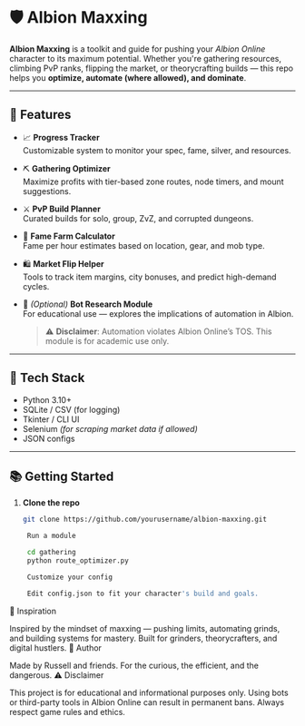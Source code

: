 # 🛡️ Albion Maxxing

**Albion Maxxing** is a toolkit and guide for pushing your *Albion Online* character to its maximum potential. Whether you're gathering resources, climbing PvP ranks, flipping the market, or theorycrafting builds — this repo helps you **optimize, automate (where allowed), and dominate**.

---

## 🚀 Features

- 📈 **Progress Tracker**  
  Customizable system to monitor your spec, fame, silver, and resources.

- ⛏️ **Gathering Optimizer**  
  Maximize profits with tier-based zone routes, node timers, and mount suggestions.

- ⚔️ **PvP Build Planner**  
  Curated builds for solo, group, ZvZ, and corrupted dungeons.

- 🧠 **Fame Farm Calculator**  
  Fame per hour estimates based on location, gear, and mob type.

- 🛍️ **Market Flip Helper**  
  Tools to track item margins, city bonuses, and predict high-demand cycles.

- 🤖 *(Optional)* **Bot Research Module**  
  For educational use — explores the implications of automation in Albion.  
  > ⚠️ **Disclaimer**: Automation violates Albion Online’s TOS. This module is for academic use only.

---

## 🧰 Tech Stack

- Python 3.10+
- SQLite / CSV (for logging)
- Tkinter / CLI UI
- Selenium *(for scraping market data if allowed)*
- JSON configs

---


## 📚 Getting Started

1. **Clone the repo**

   ```bash
   git clone https://github.com/yourusername/albion-maxxing.git

    Run a module

    cd gathering
    python route_optimizer.py

    Customize your config

    Edit config.json to fit your character's build and goals.

🧠 Inspiration

Inspired by the mindset of maxxing — pushing limits, automating grinds, and building systems for mastery.
Built for grinders, theorycrafters, and digital hustlers.
👤 Author

Made by Russell and friends.
For the curious, the efficient, and the dangerous.
⚠️ Disclaimer

This project is for educational and informational purposes only. Using bots or third-party tools in Albion Online can result in permanent bans. Always respect game rules and ethics.
